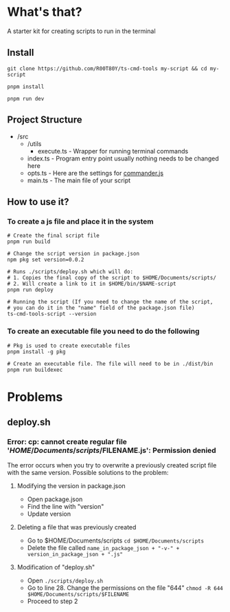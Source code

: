 # What's that?

A starter kit for creating scripts to run in the terminal

## Install

```shell
git clone https://github.com/R00T80Y/ts-cmd-tools my-script && cd my-script

pnpm install

pnpm run dev
```

## Project Structure

- /src
  - /utils
    - execute.ts - Wrapper for running terminal commands
  - index.ts - Program entry point usually nothing needs to be changed here
  - opts.ts - Here are the settings for [commander.js](https://github.com/tj/commander.js)
  - main.ts - The main file of your script

## How to use it?

### To create a js file and place it in the system

```shell
# Create the final script file
pnpm run build

# Change the script version in package.json
npm pkg set version=0.0.2

# Runs ./scripts/deploy.sh which will do:
# 1. Copies the final copy of the script to $HOME/Documents/scripts/
# 2. Will create a link to it in $HOME/bin/$NAME-script
pnpm run deploy

# Running the script (If you need to change the name of the script,
# you can do it in the "name" field of the package.json file)
ts-cmd-tools-script --version
```

### To create an executable file you need to do the following

```shell
# Pkg is used to create executable files
pnpm install -g pkg

# Create an executable file. The file will need to be in ./dist/bin
pnpm run buildexec
```

# Problems

## deploy.sh

### Error: cp: cannot create regular file '$HOME/Documents/scripts/$FILENAME.js': Permission denied

The error occurs when you try to overwrite a previously created script file with the same version. Possible solutions to the problem:

1. Modifying the version in package.json

   - Open package.json
   - Find the line with "version"
   - Update version

2. Deleting a file that was previously created

   - Go to $HOME/Documents/scripts `cd $HOME/Documents/scripts`
   - Delete the file called `name_in_package_json + "-v-" + version_in_package_json + ".js"`

3. Modification of "deploy.sh"

   - Open `./scripts/deploy.sh`
   - Go to line 28. Change the permissions on the file "644" `chmod -R 644 $HOME/Documents/scripts/$FILENAME`
   - Proceed to step 2
